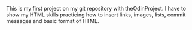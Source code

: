 This is my first project on my git repository with theOdinProject. I have to show my HTML skills practicing how to insert links, images, lists, commit messages and basic format of HTML.
